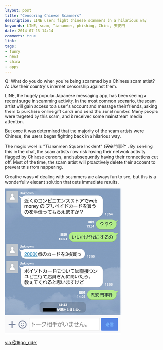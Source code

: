 ```yaml
---
layout: post
title: "Censoring Chinese Scammers"
description: LINE users fight Chinese scammers in a hilarious way
keywords: LINE, scam, Tiananmen, phishing, China, 天安門
date: 2014-07-23 14:14
comments: true
link:
tags: 
- funny 
- news
- china
- apps
---
```


Q: What do you do when you're being scammed by a Chinese scam artist?  
A: Use their country's internet censorship against them.

LINE, the hugely popular Japanese messaging app, has been seeing a recent surge in scamming activity. In the most common scenario, the scam artist will gain access to a user's account and message their friends, asking them to purchase online gift cards and send the serial number. Many people were targeted by this scam, and it received some mainstream media attention.

But once it was determined that the majority of the scam artists were Chinese, the users began fighting back in a hilarious way.

<!-- more -->

The magic word is "Tiananmen Square Incident" (天安門事件). By sending this in the chat, the scam artists now risk having their network activity flagged by Chinese censors, and subsequently having their connections cut off. Most of the time, the scam artist will proactively delete their account to prevent this from happening.

Creative ways of dealing with scammers are always fun to see, but this is a wonderfully elegant solution that gets immediate results.

![Scaring away the scam artist](/assets/tiananmen1.png)

[via @16go_rider](https://twitter.com/16go_rider/status/483553229884502016)
